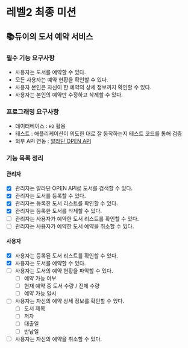 # 레벨2 최종 미션

## 📚듀이의 도서 예약 서비스

### 필수 기능 요구사항
- 사용자는 도서를 예약할 수 있다.
- 모든 사용자는 예약 현황을 확인할 수 있다.
- 사용자 본인은 자신이 한 예약의 상세 정보까지 확인할 수 있다.
- 사용자는 본인의 예약만 수정하고 삭제할 수 있다.

### 프로그래밍 요구사항
- 데이터베이스 : `H2` 활용
- 테스트 : 애플리케이션이 의도한 대로 잘 동작하는지 테스트 코드를 통해 검증
- 외부 API 연동 : [알라딘 OPEN API](https://blog.aladin.co.kr/openapi/popup/6695306)

### 기능 목록 정리
#### 관리자
- [x] 관리자는 알라딘 OPEN API로 도서를 검색할 수 있다.
- [x] 관리자는 도서를 등록할 수 있다.
- [x] 관리자는 등록한 도서 리스트를 확인할 수 있다.
- [x] 관리자는 등록한 도서를 삭제할 수 있다.
- [ ] 관리자는 사용자가 예약한 도서 리스트를 확인할 수 있다.
- [ ] 관리자는 사용자가 예약한 도서 예약을 취소할 수 있다.

#### 사용자
- [x] 사용자는 등록된 도서 리스트를 확인할 수 있다.
- [x] 사용자는 도서를 예약할 수 있다.
- [ ] 사용자는 도서의 예약 현황을 파악할 수 있다.
  - [ ] 예약 가능 여부
  - [ ] 현재 예약 중 도서 수량 / 전체 수량
  - [ ] 예약 가능 일시
- [ ] 사용자는 자신의 예약 상세 정보를 확인할 수 있다.
  - [ ] 도서 제목
  - [ ] 저자
  - [ ] 대출일
  - [ ] 반납일
- [ ] 사용자는 자신의 예약을 취소할 수 있다.
